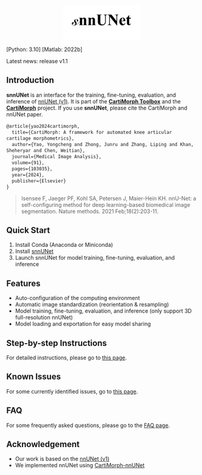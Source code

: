 <div style="text-align:center"> <img src="README.assets/snnUNet_logo.jpg" alt="snnUNet_logo" style="zoom:20%;" /> </div>

[Python: 3.10] [Matlab: 2022b]

Latest news: release v1.1

## Introduction

**snnUNet** is an interface for the training, fine-tuning, evaluation, and inference of [nnUNet (v1)](https://github.com/MIC-DKFZ/nnUNet/tree/nnunetv1). It is part of the [**CartiMorph Toolbox**](https://github.com/YongchengYAO/CartiMorph-Toolbox) and the [**CartiMorph**](https://github.com/YongchengYAO/CartiMorph) project. If you use **snnUNet**, please cite the CartiMorph and nnUNet paper.

```
@article{yao2024cartimorph,
  title={CartiMorph: A framework for automated knee articular cartilage morphometrics},
  author={Yao, Yongcheng and Zhong, Junru and Zhang, Liping and Khan, Sheheryar and Chen, Weitian},
  journal={Medical Image Analysis},
  volume={91},
  pages={103035},
  year={2024},
  publisher={Elsevier}
}
```

> Isensee F, Jaeger PF, Kohl SA, Petersen J, Maier-Hein KH. nnU-Net: a self-configuring method for deep learning-based biomedical image segmentation. Nature methods. 2021 Feb;18(2):203-11.

## Quick Start

1. Install Conda (Anaconda or Miniconda)
2. Install [snnUNet](https://github.com/YongchengYAO/snnUNet/releases)
3. Launch snnUNet for model training, fine-tuning, evaluation, and inference

## Features

- Auto-configuration of the computing environment
- Automatic image standardization (reorientation & resampling)
- Model training, fine-tuning, evaluation, and inference (only support 3D full-resolution nnUNet)
- Model loading and exportation for easy model sharing

## Step-by-step Instructions

For detailed instructions, please go to [this page](https://github.com/YongchengYAO/snnUNet/blob/main/Documents/instructions.md).

## Known Issues

For some currently identified issues, go to [this page](https://github.com/YongchengYAO/snnUNet/blob/main/Documents/knownIssues.md).

## FAQ

For some frequently asked questions, please go to the [FAQ page](https://github.com/YongchengYAO/snnUNet/blob/main/Documents/FAQ.md).

## Acknowledgement

- Our work is based on the [nnUNet (v1)](https://github.com/MIC-DKFZ/nnUNet/tree/nnunetv1)
- We implemented nnUNet using [CartiMorph-nnUNet](https://github.com/YongchengYAO/CartiMorph-nnUNet)

